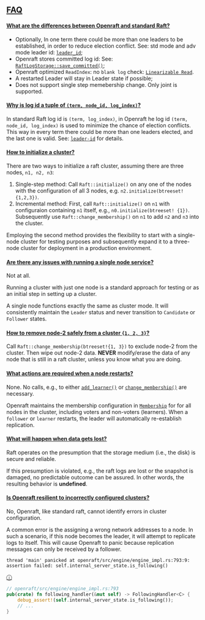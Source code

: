 ## [FAQ](https://docs.rs/openraft/latest/openraft/docs/faq/index.html#faq)

#### [What are the differences between Openraft and standard Raft?](https://docs.rs/openraft/latest/openraft/docs/faq/index.html#what-are-the-differences-between-openraft-and-standard-raft)

- Optionally, In one term there could be more than one leaders to be established, in order to reduce election conflict. See: std mode and adv mode leader id: [`leader_id`](https://docs.rs/openraft/latest/openraft/docs/data/leader_id/index.html);
- Openraft stores committed log id: See: [`RaftLogStorage::save_committed()`](https://docs.rs/openraft/latest/openraft/docs/faq/`crate::storage::RaftLogStorage::save_committed`);
- Openraft optimized `ReadIndex`: no `blank log` check: [`Linearizable Read`](https://docs.rs/openraft/latest/openraft/docs/faq/`crate::docs::protocol::read`).
- A restarted Leader will stay in Leader state if possible;
- Does not support single step memebership change. Only joint is supported.

#### [Why is log id a tuple of `(term, node_id, log_index)`?](https://docs.rs/openraft/latest/openraft/docs/faq/index.html#why-is-log-id-a-tuple-of-term-node_id-log_index)

In standard Raft log id is `(term, log_index)`, in Openraft he log id `(term, node_id, log_index)` is used to minimize the chance of election conflicts. This way in every term there could be more than one leaders elected, and the last one is valid. See: [`leader-id`](https://docs.rs/openraft/latest/openraft/docs/data/leader_id/index.html) for details.

#### [How to initialize a cluster?](https://docs.rs/openraft/latest/openraft/docs/faq/index.html#how-to-initialize-a-cluster)

There are two ways to initialize a raft cluster, assuming there are three nodes, `n1, n2, n3`:

1. Single-step method: Call `Raft::initialize()` on any one of the nodes with the configuration of all 3 nodes, e.g. `n2.initialize(btreeset! {1,2,3})`.
2. Incremental method: First, call `Raft::initialize()` on `n1` with configuraion containing `n1` itself, e.g., `n0.initialize(btreeset! {1})`. Subsequently use `Raft::change_membership()` on `n1` to add `n2` and `n3` into the cluster.

Employing the second method provides the flexibility to start with a single-node cluster for testing purposes and subsequently expand it to a three-node cluster for deployment in a production environment.

#### [Are there any issues with running a single node service?](https://docs.rs/openraft/latest/openraft/docs/faq/index.html#are-there-any-issues-with-running-a-single-node-service)

Not at all.

Running a cluster with just one node is a standard approach for testing or as an initial step in setting up a cluster.

A single node functions exactly the same as cluster mode. It will consistently maintain the `Leader` status and never transition to `Candidate` or `Follower` states.

#### [How to remove node-2 safely from a cluster `{1, 2, 3}`?](https://docs.rs/openraft/latest/openraft/docs/faq/index.html#how-to-remove-node-2-safely-from-a-cluster-1-2-3)

Call `Raft::change_membership(btreeset!{1, 3})` to exclude node-2 from the cluster. Then wipe out node-2 data. **NEVER** modify/erase the data of any node that is still in a raft cluster, unless you know what you are doing.

#### [What actions are required when a node restarts?](https://docs.rs/openraft/latest/openraft/docs/faq/index.html#what-actions-are-required-when-a-node-restarts)

None. No calls, e.g., to either [`add_learner()`](https://docs.rs/openraft/latest/openraft/raft/struct.Raft.html#method.add_learner) or [`change_membership()`](https://docs.rs/openraft/latest/openraft/raft/struct.Raft.html#method.change_membership) are necessary.

Openraft maintains the membership configuration in [`Membership`](https://docs.rs/openraft/latest/openraft/struct.Membership.html) for for all nodes in the cluster, including voters and non-voters (learners). When a `follower` or `learner` restarts, the leader will automatically re-establish replication.

#### [What will happen when data gets lost?](https://docs.rs/openraft/latest/openraft/docs/faq/index.html#what-will-happen-when-data-gets-lost)

Raft operates on the presumption that the storage medium (i.e., the disk) is secure and reliable.

If this presumption is violated, e.g., the raft logs are lost or the snapshot is damaged, no predictable outcome can be assured. In other words, the resulting behavior is **undefined**.

#### [Is Openraft resilient to incorrectly configured clusters?](https://docs.rs/openraft/latest/openraft/docs/faq/index.html#is-openraft-resilient-to-incorrectly-configured-clusters)

No, Openraft, like standard raft, cannot identify errors in cluster configuration.

A common error is the assigning a wrong network addresses to a node. In such a scenario, if this node becomes the leader, it will attempt to replicate logs to itself. This will cause Openraft to panic because replication messages can only be received by a follower.

```text
thread 'main' panicked at openraft/src/engine/engine_impl.rs:793:9:
assertion failed: self.internal_server_state.is_following()
```

[ⓘ](https://docs.rs/openraft/latest/openraft/docs/faq/index.html#)

```rust
// openraft/src/engine/engine_impl.rs:793
pub(crate) fn following_handler(&mut self) -> FollowingHandler<C> {
    debug_assert!(self.internal_server_state.is_following());
    // ...
}
```
